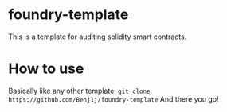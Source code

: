 # foundry-template
This is a template for auditing solidity smart contracts.

# How to use
Basically like any other template:
``git clone https://github.com/Benj1j/foundry-template``
And there you go!
